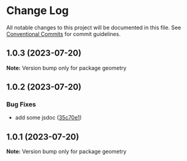 # Change Log

All notable changes to this project will be documented in this file.
See [Conventional Commits](https://conventionalcommits.org) for commit guidelines.

## 1.0.3 (2023-07-20)

**Note:** Version bump only for package geometry





## 1.0.2 (2023-07-20)


### Bug Fixes

* add some jsdoc ([35c70e1](https://github.com/arichard-info/grid-race/commit/35c70e157dfa422d8da2a04bc0030c04018e57cc))





## 1.0.1 (2023-07-20)

**Note:** Version bump only for package geometry
